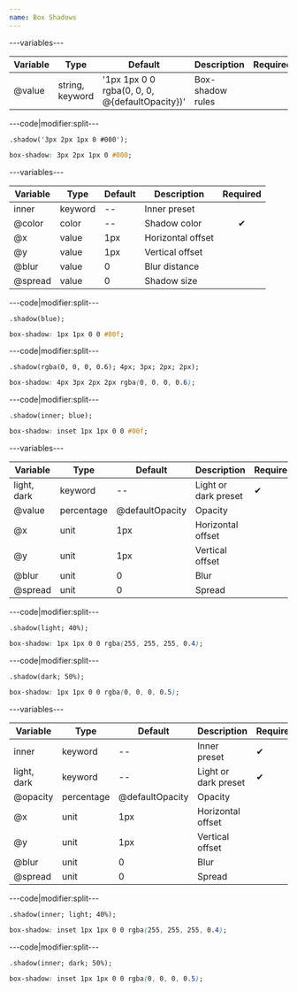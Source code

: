 ```yaml
---
name: Box Shadows
---
```


---variables---

| Variable | Type | Default | Description | Required |
| -- | -- | -- | -- | -- |
| @value | string, keyword | '1px 1px 0 0 rgba(0, 0, 0, @{defaultOpacity})' | Box-shadow rules ||

---code|modifier:split---

```less
.shadow('3px 2px 1px 0 #000');
```

```css
box-shadow: 3px 2px 1px 0 #000;
```

---variables---

| Variable | Type | Default | Description | Required |
| -- | -- | -- | -- | :------: |
| inner | keyword | -- | Inner preset ||
| @color | color | -- | Shadow color | ✔ |
| @x | value | 1px | Horizontal offset ||
| @y | value | 1px | Vertical offset ||
| @blur | value | 0 | Blur distance ||
| @spread | value | 0 | Shadow size ||

---code|modifier:split---

```less
.shadow(blue);
```

```css
box-shadow: 1px 1px 0 0 #00f;
```

---code|modifier:split---

```less
.shadow(rgba(0, 0, 0, 0.6); 4px; 3px; 2px; 2px);
```

```css
box-shadow: 4px 3px 2px 2px rgba(0, 0, 0, 0.6);
```

---code|modifier:split---

```less
.shadow(inner; blue);
```

```css
box-shadow: inset 1px 1px 0 0 #00f;
```

---variables---

| Variable | Type | Default | Description | Required |
| -- | -- | -- | -- | -- |
| light, dark | keyword | -- | Light or dark preset | ✔ |
| @value | percentage | @defaultOpacity | Opacity ||
| @x | unit | 1px | Horizontal offset ||
| @y | unit | 1px | Vertical offset ||
| @blur | unit | 0 | Blur ||
| @spread | unit | 0 | Spread ||

---code|modifier:split---

```less
.shadow(light; 40%);
```

```css
box-shadow: 1px 1px 0 0 rgba(255, 255, 255, 0.4);
```

---code|modifier:split---

```less
.shadow(dark; 50%);
```

```css
box-shadow: 1px 1px 0 0 rgba(0, 0, 0, 0.5);
```

---variables---

| Variable | Type | Default | Description | Required |
| -- | -- | -- | -- | -- |
| inner | keyword | -- | Inner preset | ✔ |
| light, dark | keyword | -- | Light or dark preset | ✔ |
| @opacity | percentage | @defaultOpacity | Opacity ||
| @x | unit | 1px | Horizontal offset ||
| @y | unit | 1px | Vertical offset ||
| @blur | unit | 0 | Blur ||
| @spread | unit | 0 | Spread ||

---code|modifier:split---

```less
.shadow(inner; light; 40%);
```

```css
box-shadow: inset 1px 1px 0 0 rgba(255, 255, 255, 0.4);
```

---code|modifier:split---

```less
.shadow(inner; dark; 50%);
```

```css
box-shadow: inset 1px 1px 0 0 rgba(0, 0, 0, 0.5);
```